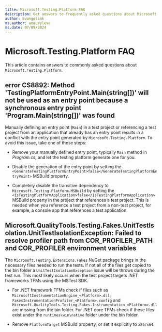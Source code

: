```yaml
---
title: Microsoft.Testing.Platform FAQ
description: Get answers to frequently asked questions about Microsoft.Testing.Platform.
author: Evangelink
ms.author: amauryleve
ms.date: 07/09/2024
---
```


# Microsoft.Testing.Platform FAQ

This article contains answers to commonly asked questions about `Microsoft.Testing.Platform`.

## error CS8892: Method 'TestingPlatformEntryPoint.Main(string[])' will not be used as an entry point because a synchronous entry point 'Program.Main(string[])' was found

Manually defining an entry point (`Main`) in a test project or referencing a test project from an application that already has an entry point results in a conflict with the entry point generated by `Microsoft.Testing.Platform`. To avoid this issue, take one of these steps:

- Remove your manually defined entry point, typically `Main` method in _Program.cs_, and let the testing platform generate one for you.

- Disable the generation of the entry point by setting the `<GenerateTestingPlatformEntryPoint>false</GenerateTestingPlatformEntryPoint>` MSBuild property.

- Completely disable the transitive dependency to `Microsoft.Testing.Platform.MSBuild` by setting the `<IsTestingPlatformApplication>false</IsTestingPlatformApplication>` MSBuild property in the project that references a test project. This is needed when you reference a test project from a non-test project, for example, a console app that references a test application.

## Microsoft.QualityTools.Testing.Fakes.UnitTestIsolation.UnitTestIsolationException: Failed to resolve profiler path from COR_PROFILER_PATH and COR_PROFILER environment variables

The `Microsoft.Testing.Extensions.Fakes` NuGet package brings in the necessary files needed to run the tests. If not all
of the files get copied to the bin folder a `UnitTestIsolationException` issue will be throws during the test run. This
most likely occurs when the test project targets .NET frameworks TFMs using the MSTest SDK.

- For .NET framework TFMs check if files such as `MicrosoftInstrumentationEngine_<Platform>.dll`, `FakesInstrumentationProfiler_<Platform>.config` and `Microsoft.QualityTools.Testing.Fakes.Instrumentation_<Platform>.dll` are missing from the bin folder. For .NET core TFMs check if these files exist under the `runtimes\win\native` folder under the bin folder.

- Remove `PlatformTarget` MSBuild property, or set it explicitly to `x86/x64`.